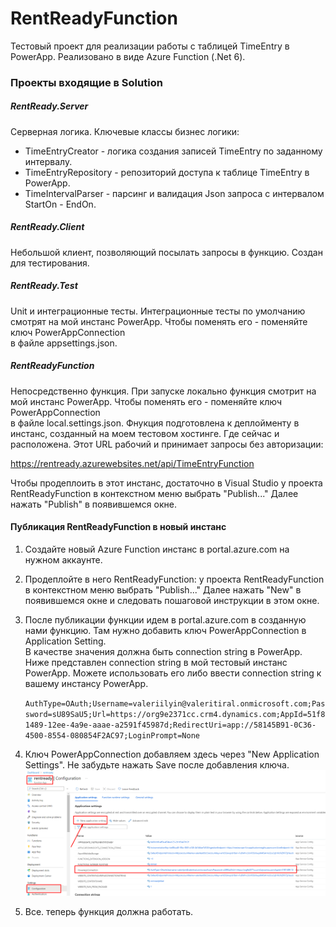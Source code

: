 # RentReadyFunction

Тестовый проект для реализации работы с таблицей TimeEntry в PowerApp. Реализовано в виде Azure Function (.Net 6).     

### Проекты входящие в Solution
##### RentReady.Server
  Серверная логика. Ключевые классы бизнес логики:
- TimeEntryCreator - логика создания записей TimeEntry по заданному интервалу. 
- TimeEntryRepository - репозиторий доступа к таблице TimeEntry в PowerApp.
- TimeIntervalParser - парсинг и валидация Json запроса с интервалом StartOn - EndOn.

##### RentReady.Client
  Небольшой клиент, позволяющий посылать запросы в функцию. Создан для тестирования.

##### RentReady.Test
Unit и интеграционные тесты. Интеграционные тесты по умолчанию смотрят на мой инстанс PowerApp. Чтобы поменять его - поменяйте ключ PowerAppConnection  
в файле appsettings.json.

##### RentReadyFunction
Непосредственно функция. При запуске локально функция смотрит на мой инстанс PowerApp. Чтобы поменять его - поменяйте ключ PowerAppConnection  
в файле local.settings.json.
Фнукция подготовлена к деплойменту в инстанс, созданный на моем тестовом хостинге. Где сейчас и расположена.
Этот URL рабочий и принимает запросы без авторизации:

https://rentready.azurewebsites.net/api/TimeEntryFunction

Чтобы продеплоить в этот инстанс, достаточно в Visual Studio у проекта RentReadyFunction в контекстном меню выбрать "Publish..." 
Далее нажать "Publish" в появившемся окне.

#### Публикация RentReadyFunction в новый инстанс

1. Создайте новый Azure Function инстанс в portal.azure.com на нужном аккаунте.
2. Продеплойте в него RentReadyFunction: у проекта RentReadyFunction в контекстном меню выбрать "Publish..."
   Далее нажать "New" в появившемся окне и следовать пошаговой инструкции в этом окне.
3. После публикации функции идем в portal.azure.com в созданную нами функцию. Там нужно добавить ключ PowerAppConnection в Application Setting.  
В качестве значения должна быть connection string в PowerApp. Ниже представлен connection string в мой тестовый инстанс PowerApp. Можете использовать его либо ввести connection string к вашему инстансу PowerApp.

   `AuthType=OAuth;Username=valeriilyin@valeritiral.onmicrosoft.com;Password=sU89SaU5;Url=https://org9e2371cc.crm4.dynamics.com;AppId=51f81489-12ee-4a9e-aaae-a2591f45987d;RedirectUri=app://58145B91-0C36-4500-8554-080854F2AC97;LoginPrompt=None`
4. Ключ PowerAppConnection добавляем здесь через "New Application Settings". Не забудьте нажать Save после добавления ключа.   
   ![New Application Settings](add-app-settings.png)
5. Все. теперь функция должна работать. 








